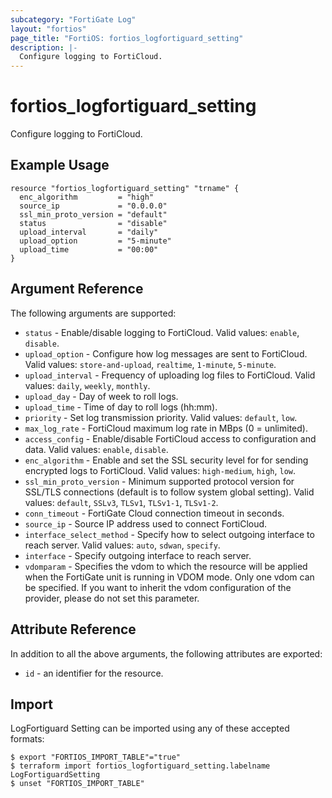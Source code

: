 ```yaml
---
subcategory: "FortiGate Log"
layout: "fortios"
page_title: "FortiOS: fortios_logfortiguard_setting"
description: |-
  Configure logging to FortiCloud.
---
```


# fortios_logfortiguard_setting
Configure logging to FortiCloud.

## Example Usage

```hcl
resource "fortios_logfortiguard_setting" "trname" {
  enc_algorithm         = "high"
  source_ip             = "0.0.0.0"
  ssl_min_proto_version = "default"
  status                = "disable"
  upload_interval       = "daily"
  upload_option         = "5-minute"
  upload_time           = "00:00"
}
```

## Argument Reference

The following arguments are supported:

* `status` - Enable/disable logging to FortiCloud. Valid values: `enable`, `disable`.
* `upload_option` - Configure how log messages are sent to FortiCloud. Valid values: `store-and-upload`, `realtime`, `1-minute`, `5-minute`.
* `upload_interval` - Frequency of uploading log files to FortiCloud. Valid values: `daily`, `weekly`, `monthly`.
* `upload_day` - Day of week to roll logs.
* `upload_time` - Time of day to roll logs (hh:mm).
* `priority` - Set log transmission priority. Valid values: `default`, `low`.
* `max_log_rate` - FortiCloud maximum log rate in MBps (0 = unlimited).
* `access_config` - Enable/disable FortiCloud access to configuration and data. Valid values: `enable`, `disable`.
* `enc_algorithm` - Enable and set the SSL security level for for sending encrypted logs to FortiCloud. Valid values: `high-medium`, `high`, `low`.
* `ssl_min_proto_version` - Minimum supported protocol version for SSL/TLS connections (default is to follow system global setting). Valid values: `default`, `SSLv3`, `TLSv1`, `TLSv1-1`, `TLSv1-2`.
* `conn_timeout` - FortiGate Cloud connection timeout in seconds.
* `source_ip` - Source IP address used to connect FortiCloud.
* `interface_select_method` - Specify how to select outgoing interface to reach server. Valid values: `auto`, `sdwan`, `specify`.
* `interface` - Specify outgoing interface to reach server.
* `vdomparam` - Specifies the vdom to which the resource will be applied when the FortiGate unit is running in VDOM mode. Only one vdom can be specified. If you want to inherit the vdom configuration of the provider, please do not set this parameter.


## Attribute Reference

In addition to all the above arguments, the following attributes are exported:
* `id` - an identifier for the resource.

## Import

LogFortiguard Setting can be imported using any of these accepted formats:
```
$ export "FORTIOS_IMPORT_TABLE"="true"
$ terraform import fortios_logfortiguard_setting.labelname LogFortiguardSetting
$ unset "FORTIOS_IMPORT_TABLE"
```
